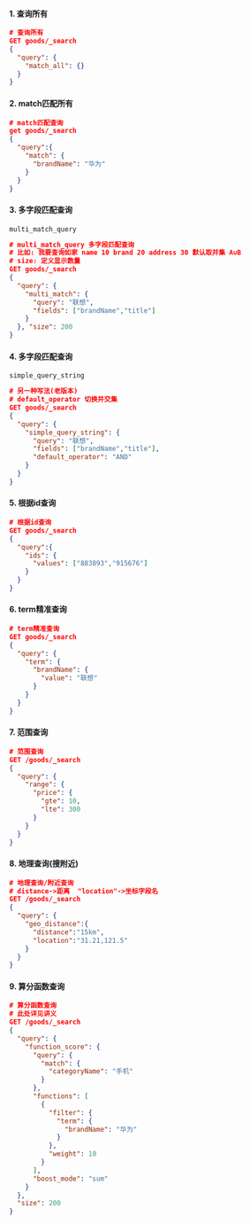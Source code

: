 #### 1. 查询所有

```json
# 查询所有
GET goods/_search
{
  "query": {
    "match_all": {}
  }
}
```

#### 2. match匹配所有
```json
# match匹配查询
get goods/_search
{
  "query":{
    "match": {
      "brandName": "华为"
    }
  }
}
```

#### 3. 多字段匹配查询
`multi_match_query`
```json
# multi_match_query 多字段匹配查询
# 比如: 我要查询如家 name 10 brand 20 address 30 默认取并集 A∪B
# size: 定义显示数量
GET goods/_search
{
  "query": {
    "multi_match": {
      "query": "联想",
      "fields": ["brandName","title"]
    }
  }, "size": 200
}
```

#### 4. 多字段匹配查询
`simple_query_string`
```json
# 另一种写法(老版本)
# default_operator 切换并交集
GET goods/_search
{
  "query": {
    "simple_query_string": {
      "query": "联想",
      "fields": ["brandName","title"],
      "default_operator": "AND"
    }
  }
}
```

#### 5. 根据id查询
```json
# 根据id查询
GET goods/_search
{
  "query":{
    "ids": {
      "values": ["883893","915676"]
    }
  }
}
```

####  6. term精准查询
```json
# term精准查询
GET goods/_search
{
  "query": {
    "term": {
      "brandName": {
        "value": "联想"
      }
    }
  }
}
```

#### 7. 范围查询
```json
# 范围查询
GET /goods/_search
{
  "query": {
    "range": {
      "price": {
        "gte": 10,
        "lte": 300
      }
    }
  }
}
```

#### 8. 地理查询(搜附近)
```json
# 地理查询/附近查询
# distance->距离  "location"->坐标字段名
GET /goods/_search
{
  "query": {
    "geo_distance":{
      "distance":"15km",
      "location":"31.21,121.5"
    }
  }
}
```

#### 9. 算分函数查询

```json
# 算分函数查询
# 此处详见讲义
GET /goods/_search
{
  "query": {
    "function_score": {
      "query": {
        "match": {
          "categoryName": "手机"
        }
      },
      "functions": [
        {
          "filter": {
            "term": {
              "brandName": "华为"
            }
          },
          "weight": 10
        }
      ],
      "boost_mode": "sum"
    }
  },
  "size": 200
}

```






